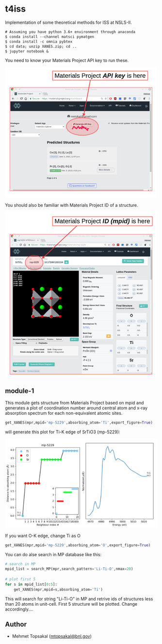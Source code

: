 # t4iss
Implementation of some theoretical methods for ISS at NSLS-II.

    # Assuming you have python 3.6+ environment through anaconda 
    $ conda install --channel matsci pymatgen
    $ conda install -c omnia pybtex 
    $ cd data; unzip XANES.zip; cd ..
    $ jupyter notebook &

You need to know your Materials Project API key to run these.

![](img/api.png) 

You should also be familiar with Materials Project ID of a structure.

![](img/mpid.png)



## module-1
This module gets structure from Materials Project based on mpid and generates 
a plot of coordination number around central atom and x-ray absorption spectrum
for each non-equivalent atomic sites.

```python
get_XANES(mpr,mpid='mp-5229',absorbing_atom='Ti',export_figure=True)
```

will generate this plot for Ti-K edge of SrTiO3 (mp-5229):

![](img/mp-5229_Ti.png)

If you want O-K edge, change Ti as O

```python
get_XANES(mpr,mpid='mp-5229',absorbing_atom='O',export_figure=True)
```

You can do alse search in MP database like this:
    
```python
# search in MP
mpid_list = search_MP(mpr,search_pattern='Li-Ti-O',nmax=20)

# plot first 5
for s in mpid_list[0:5]:
    get_XANES(mpr,mpid=s,absorbing_atom='Ti')
```

This will search for string "Li-Ti-O" in MP and retrive ids of structures less than 20 atoms in unit-cell.
First 5 structure will be plotted. Change accordingly....


## Author
* Mehmet Topsakal (mtopsakal@bnl.gov)
